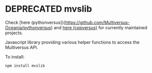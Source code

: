 # DEPRECATED mvslib
Check [here (pythonversus])(https://github.com/Multiversus-Oceania/pythonversus) and [here (cppversus)](https://github.com/Multiversus-Oceania/cppversus) for currently maintained projects.

Javascript library providing various helper functions to access the Multiversus API. 

To install: 

```
npm install mvslib
```
